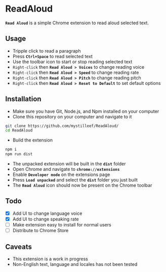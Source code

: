 # ReadAloud

**`Read Aloud`** is a simple Chrome extension to read aloud selected text.

## Usage

- Tripple click to read a paragraph
- Press **`Ctrl+Space`** to read selected text
- Use the toolbar icon to start or stop reading selected text
- `Right-click` then **`Read Aloud > Voices`** to change reading voice
- `Right-click` then **`Read Aloud > Speed`** to change reading rate
- `Right-click` then **`Read Aloud > Pitch`** to change reading pitch
- `Right-click` then **`Read Aloud > Reset to Default`** to set default options

## Installation

- Make sure you have Git, Node.js, and Npm installed on your computer
- Clone this repository on your computer and navigate to it

```bash
git clone https://github.com/mystilleef/ReadAloud/
cd ReadAloud
```

- Build the extension

```bash
npm i
npm run dist
```

- The unpacked extension will be built in the **`dist`** folder
- Open Chrome and navigate to **`chrome://extensions`**
- Enable **`Developer mode`** on the extensions page
- Press **`Load unpacked`** and select the **`dist`** folder you just built
- The **`Read Aloud`** icon should now be present on the Chrome toolbar

## Todo

- [x] Add UI to change language voice
- [x] Add UI to change speaking rate
- [ ] Make extension easy to install for normal users
- [ ] Distribute to Chrome Store

## Caveats

- This extension is a work in progress
- Non-English text, language and locales has not been tested

